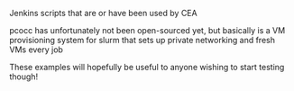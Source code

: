 Jenkins scripts that are or have been used by CEA

pcocc has unfortunately not been open-sourced yet, but basically is a
VM provisioning system for slurm that sets up private networking and
fresh VMs every job

These examples will hopefully be useful to anyone wishing to start
testing though!
